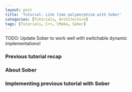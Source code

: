 ```yaml
---
layout: post
title: 'Tutorial: Link time polymorphism with Sober'
categories: [Tutorials, Architecture]
tags: [Tutorials, C++, CMake, Sober]
---
```


TODO: Update Sober to work well with switchable dynamic implementations!

### Previous tutorial recap

### About Sober

### Implementing previous tutorial with Sober

